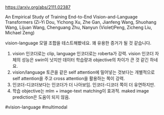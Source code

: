 https://arxiv.org/abs/2111.02387

An Empirical Study of Training End-to-End Vision-and-Language Transformers (Zi-Yi Dou, Yichong Xu, Zhe Gan, Jianfeng Wang, Shuohang Wang, Lijuan Wang, Chenguang Zhu, Nanyun (Violet)Peng, Zicheng Liu, Michael Zeng)

vision-language 모델 조합을 테스트해봤네요. 꽤 유용한 증거가 될 것 같습니다.

1. vision 인코더로는 clip, language 인코더로는 roberta가 강력. vision 인코더 자체의 성능은 swin이 낫지만 데이터 학습량과 objective의 차이가 큰 것 같긴 하네요.
2. vision/language 토큰을 같은 self attention에 밀어넣는 것보다는 개별적으로 self attention을 주고 cross attention을 활용하는 쪽이 강력.
3. 인코더-디코더보다는 인코더가 더 나아보임. 인코더-디코더 쪽이 더 유연하지만.
4. 학습 objective는 mlm + image-text matching이 효과적. maked image prediction은 도움이 되지 않음.

#vision-language #multimodal 